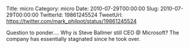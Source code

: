 Title: micro
Category: micro
Date: 2010-07-29T00:00:00
Slug: 2010-07-29T00:00:00
TwitterId: 19861245524
TweetUrl: https://twitter.com/mark_philpot/status/19861245524

Question to ponder.... Why is Steve Ballmer still CEO @ Microsoft? The company has essentially stagnated since he took over.